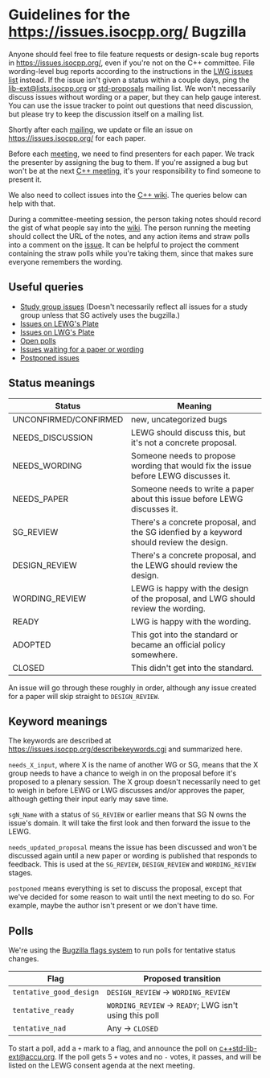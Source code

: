 # Guidelines for the https://issues.isocpp.org/ Bugzilla

Anyone should feel free to file feature requests or design-scale bug reports in https://issues.isocpp.org/, even if you're not on the C++ committee.
File wording-level bug reports according to the instructions in the [LWG issues list](http://cplusplus.github.io/LWG/lwg-active.html) instead.
If the issue isn't given a status within a couple days, ping the lib-ext@lists.isocpp.org or [std-proposals](https://groups.google.com/a/isocpp.org/forum/#!forum/std-proposals) mailing list.
We won't necessarily discuss issues without wording or a paper, but they can help gauge interest.
You can use the issue tracker to point out questions that need discussion, but please try to keep the discussion itself on a mailing list.

Shortly after each [mailing](http://www.open-std.org/jtc1/sc22/wg21/docs/papers/), we update or file an issue on https://issues.isocpp.org/ for each paper.

Before each [meeting](https://isocpp.org/std/meetings-and-participation/upcoming-meetings), we need to find presenters for each paper.
We track the presenter by assigning the bug to them.
If you're assigned a bug but won't be at the next [C++ meeting](https://isocpp.org/std/meetings-and-participation/upcoming-meetings),
it's your responsibility to find someone to present it.

We also need to collect issues into the [C++ wiki](http://wiki.edg.com/). The queries below can help with that.

During a committee-meeting session, the person taking notes should record the gist of what people say into the [wiki](http://wiki.edg.com/).
The person running the meeting should collect the URL of the notes, and any action items and straw polls into a comment on the [issue](https://issues.isocpp.org/).
It can be helpful to project the comment containing the straw polls while you're taking them, since that makes sure everyone remembers the wording.

## Useful queries

* [Study group issues](https://issues.isocpp.org/buglist.cgi?columnlist=component%2Cbug_status%2Cshort_desc%2Cassigned_to%2Ckeywords%2Cflagtypes.name&keywords=sg.%2A&keywords_type=regexp&list_id=392&order=bug_status%2Cchangeddate%20DESC&query_based_on=&query_format=advanced) (Doesn't necessarily reflect all issues for a study group unless that SG actively uses the bugzilla.)
* [Issues on LEWG's Plate](https://issues.isocpp.org/buglist.cgi?bug_status=NEEDS_DISCUSSION&bug_status=DESIGN_REVIEW&columnlist=component%2Cassigned_to%2Cbug_status%2Cshort_desc%2Cchangeddate&keywords=needs_updated_proposal%2C%20postponed&keywords_type=nowords&known_name=LEWG%27s%20Plate&list_id=740&query_based_on=LEWG%27s%20Plate&query_format=advanced)
* [Issues on LWG's Plate](https://issues.isocpp.org/buglist.cgi?bug_status=WORDING_REVIEW&columnlist=component%2Cbug_status%2Cshort_desc%2Cassigned_to%2Ckeywords%2Cflagtypes.name&component=Library&keywords=needs_updated_proposal%2C%20postponed%2C%20&keywords_type=nowords&list_id=390&query_format=advanced)
* [Open polls](https://issues.isocpp.org/buglist.cgi?columnlist=component%2Cbug_status%2Cshort_desc%2Ckeywords%2Cflagtypes.name&f1=flagtypes.name&f2=flagtypes.name&f3=flagtypes.name&j_top=OR&list_id=385&o1=substring&o2=substring&o3=substring&query_format=advanced&v1=tentative_good_design&v2=tentative_ready&v3=tentative_nad)
* [Issues waiting for a paper or wording](https://issues.isocpp.org/buglist.cgi?columnlist=component%2Cbug_status%2Cshort_desc%2Ckeywords%2Cflagtypes.name%2Cassigned_to&f1=bug_status&f2=bug_status&f3=keywords&j_top=OR&list_id=393&o1=equals&o2=equals&o3=substring&query_based_on=&query_format=advanced&v1=NEEDS_WORDING&v2=NEEDS_PAPER&v3=needs_updated_proposal)
* [Postponed issues](https://issues.isocpp.org/buglist.cgi?keywords=postponed%2C%20&keywords_type=allwords&list_id=394&query_format=advanced)

## Status meanings

|Status|Meaning|
|------|-------|
|UNCONFIRMED/CONFIRMED|new, uncategorized bugs|
|NEEDS_DISCUSSION|LEWG should discuss this, but it's not a concrete proposal.|
|NEEDS_WORDING|Someone needs to propose wording that would fix the issue before LEWG discusses it.|
|NEEDS_PAPER|Someone needs to write a paper about this issue before LEWG discusses it.|
|SG_REVIEW|There's a concrete proposal, and the SG idenfied by a keyword should review the design.|
|DESIGN_REVIEW|There's a concrete proposal, and the LEWG should review the design.|
|WORDING_REVIEW|LEWG is happy with the design of the proposal, and LWG should review the wording.|
|READY|LWG is happy with the wording.|
|ADOPTED|This got into the standard or became an official policy somewhere.|
|CLOSED|This didn't get into the standard.|

An issue will go through these roughly in order, although any issue created for a paper will skip straight to `DESIGN_REVIEW`.

## Keyword meanings

The keywords are described at https://issues.isocpp.org/describekeywords.cgi and summarized here.

`needs_X_input`, where X is the name of another WG or SG, means that the X group needs to have a chance to weigh in on the proposal before it's proposed to a plenary session.
The X group doesn't necessarily need to get to weigh in before LEWG or LWG discusses and/or approves the paper, although getting their input early may save time.

`sgN_Name` with a status of `SG_REVIEW` or earlier means that SG N owns the issue's domain.
It will take the first look and then forward the issue to the LEWG.

`needs_updated_proposal` means the issue has been discussed and won't be discussed again until a new paper or wording is published that responds to feedback. This is used at the `SG_REVIEW`, `DESIGN_REVIEW` and `WORDING_REVIEW` stages.

`postponed` means everything is set to discuss the proposal, except that we've decided for some reason to wait until the next meeting to do so. For example, maybe the author isn't present or we don't have time.

## Polls

We're using the [Bugzilla flags system](http://www.bugzilla.org/docs/4.4/en/html/flags-overview.html) to run polls for tentative status changes.

|Flag|Proposed transition|
|----|-------------------|
|`tentative_good_design`|`DESIGN_REVIEW` -> `WORDING_REVIEW`|
|`tentative_ready`|`WORDING_REVIEW` -> `READY`; LWG isn't using this poll|
|`tentative_nad`|Any -> `CLOSED`|

To start a poll, add a `+` mark to a flag, and announce the poll on c++std-lib-ext@accu.org.
If the poll gets 5 `+` votes and no `-` votes, it passes, and will be listed on the LEWG consent agenda at the next meeting.
